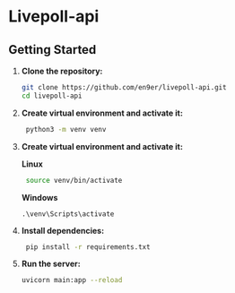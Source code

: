 # Livepoll-api

## Getting Started

1. **Clone the repository:**

    ```bash
    git clone https://github.com/en9er/livepoll-api.git
    cd livepoll-api
    ```
2. **Create virtual environment and activate it:**
   ```bash
    python3 -m venv venv
   ```
3. **Create virtual environment and activate it:**
   
   **Linux**
   ```bash
    source venv/bin/activate
   ```
   
   **Windows**
   ```
   .\venv\Scripts\activate
   ```   
   
4. **Install dependencies:**
   ```bash
    pip install -r requirements.txt
    ```
5. **Run the server:**
    ```bash
    uvicorn main:app --reload
    ```

